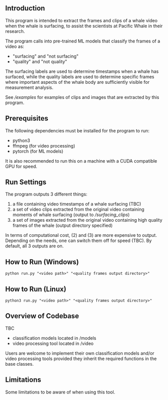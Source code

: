 ## Introduction
This program is intended to extract the frames and clips of a whale video when the whale is surfacing, to assist the scientists at Pacific Whale in their research.  

The program calls into pre-trained ML models that classify the frames of a video as:
- "surfacing" and "not surfacing"
- "quality" and "not quality"

The surfacing labels are used to determine timestamps when a whale has surfaced, while the quality labels are used to determine specific frames where important aspects of the whale body are sufficiently visible for measurement analysis. 

See */examples* for examples of clips and images that are extracted by this program. 

## Prerequisites
The following dependencies must be installed for the program to run:
- python3
- ffmpeg (for video processing)
- pytorch (for ML models)

It is also recommended to run this on a machine with a CUDA compatible GPU for speed.

## Run Settings

The program outputs 3 different things:
1. a file containing video timestamps of a whale surfacing (TBC)
2. a set of video clips extracted from the original video containing moments of whale surfacing (output to */surfacing_clips*)
3. a set of images extracted from the original video containing high quality frames of the whale (output directory specified)

In terms of computational cost, (2) and (3) are more expensive to output. Depending on the needs, one can switch them off for speed (TBC). By default, all 3 outputs are on. 

## How to Run (Windows)

```
python run.py "<video path>" "<quality frames output directory>"

```

## How to Run (Linux)

```
python3 run.py "<video path>" "<quality frames output directory>"

```


## Overview of Codebase

TBC

- classification models located in /models
- video processing tool located in /video

Users are welcome to implement their own classification models and/or video processing tools provided they inherit the required functions in the base classes. 

## Limitations

Some limitations to be aware of when using this tool. 